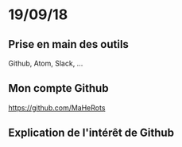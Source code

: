 # 19/09/18

## Prise en main des outils

Github, Atom, Slack, ...

## Mon compte Github

https://github.com/MaHeRots

## Explication de l'intérêt de Github
